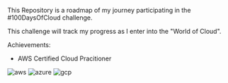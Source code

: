 This Repository is a roadmap of my journey participating in the #100DaysOfCloud challenge.

This challenge will track my progress as I enter into the "World of Cloud".

Achievements:

- AWS Certified Cloud Pracitioner







![aws](https://user-images.githubusercontent.com/91057035/162458862-074be42b-bac1-457c-91e9-498ceb8c245d.png)     ![azure](https://user-images.githubusercontent.com/91057035/162459270-cc92a8ec-d066-4d43-aef2-7291e39aed24.png)       ![gcp](https://user-images.githubusercontent.com/91057035/162459843-027ede06-81f0-40ff-860a-56764090ce49.png)
